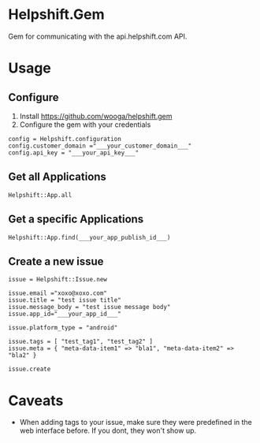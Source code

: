 # Helpshift.Gem

Gem for communicating with the api.helpshift.com API.

# Usage

## Configure

1. Install https://github.com/wooga/helpshift.gem
2. Configure the gem with your credentials

```
config = Helpshift.configuration
config.customer_domain ="___your_customer_domain___"
config.api_key = "___your_api_key___"
```
## Get all Applications
```
Helpshift::App.all
```
## Get a specific Applications
```
Helpshift::App.find(___your_app_publish_id___)
```
## Create a new issue
```
issue = Helpshift::Issue.new

issue.email ="xoxo@xoxo.com"
issue.title = "test issue title"
issue.message_body = "test issue message body"
issue.app_id="___your_app_id___"

issue.platform_type = "android"

issue.tags = [ "test_tag1", "test_tag2" ]
issue.meta = { "meta-data-item1" => "bla1", "meta-data-item2" => "bla2" }

issue.create

```

# Caveats

* When adding tags to your issue, make sure they were predefined in the web interface before. If you dont, they won't show up.
